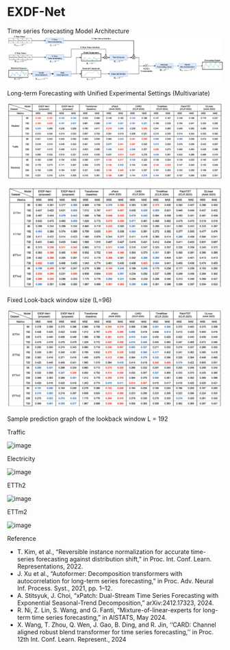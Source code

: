 # EXDF-Net
Time series forecasting
Model Architecture
![sac](figure/EXDF-Net.png)

Long-term Forecasting with Unified Experimental Settings (Multivariate)

![sac](figure/ex_results_1.png)

![sac](figure/ex_results_2.png)

Fixed Look-back window size (L=96)

![sac](figure/ex_results_3.png)

Sample prediction graph of the lookback window L = 192

Traffic

<img width="560" height="454" alt="image" src="https://github.com/user-attachments/assets/678d1234-d164-4a81-9bc7-15c13d33cac4" />

Electricity

<img width="558" height="448" alt="image" src="https://github.com/user-attachments/assets/f6ea597d-acc6-494a-872b-6e1c6943e863" />

ETTh2

<img width="555" height="448" alt="image" src="https://github.com/user-attachments/assets/cda7d917-4db1-4fb9-8dee-3086f7d2ee79" />


ETTm2

<img width="583" height="448" alt="image" src="https://github.com/user-attachments/assets/510c18d9-f8af-46aa-91be-d733a2ac0a2b" />


Reference

- T. Kim, et al., “Reversible instance normalization for accurate time-series forecasting against distribution shift,” in Proc. Int. Conf. Learn. Representations, 2022.
- J. Xu et al., “Autoformer: Decomposition transformers with autocorrelation for long-term series forecasting,” in Proc. Adv. Neural Inf. Process. Syst., 2021, pp. 1–12.
- A. Stitsyuk, J. Choi, “xPatch: Dual-Stream Time Series Forecasting with Exponential Seasonal-Trend Decomposition,” arXiv:2412.17323, 2024.
- R. Ni, Z. Lin, S. Wang, and G. Fanti, “Mixture-of-linear-experts for long-term time series forecasting,” in AISTATS, May 2024.
- X. Wang, T. Zhou, Q. Wen, J. Gao, B. Ding, and R. Jin, ‘‘CARD: Channel aligned robust blend transformer for time series forecasting,’’ in Proc. 12th Int. Conf. Learn. Represent., 2024

